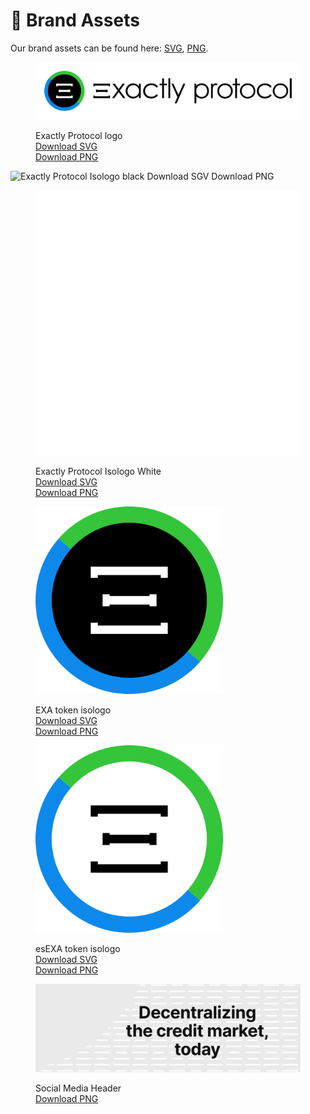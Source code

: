 # 📣 Brand Assets

Our brand assets can be found here: [SVG](https://drive.google.com/drive/folders/1u6KQVrghW8qGpU1cDZBz1ZkBYn5-mIwz?usp=sharing), [PNG](https://drive.google.com/drive/folders/1UairaFzVVL3ffS9AfDN0dkoBksh0CC4N?usp=sharing).

<figure><img src="../.gitbook/assets/Exactly Protocol - Logo.svg" alt=""><figcaption><p>Exactly Protocol logo<br><a href="https://drive.google.com/file/d/1e0fsq7ZoUBOb3pTwsG5x3cY4yJ5RDrWx/view?usp=drive_link">Download SVG</a><br><a href="https://drive.google.com/file/d/1HXc3gGrvzhEiSrSluxEN6BZeGNXpanKJ/view?usp=drive_link">Download PNG</a></p></figcaption></figure>

![Exactly Protocol Isologo black
Download SGV
Download PNG](<../.gitbook/assets/Isologo - Black.svg>)

<figure><img src="../.gitbook/assets/Exactly isologo white (2).svg" alt=""><figcaption><p>Exactly Protocol Isologo White<br><a href="https://drive.google.com/file/d/1lLqsnWKDhHSUW9AowTgHSDF19IZrUIGh/view?usp=drive_link">Download SVG</a><br><a href="https://drive.google.com/file/d/17ya_6rp5LWqlfe0M8JW9fcn5LYUzxzxU/view?usp=drive_link">Download PNG</a></p></figcaption></figure>

<figure><img src="../.gitbook/assets/EXA.svg" alt="" width="300"><figcaption><p>EXA token isologo<br><a href="https://drive.google.com/file/d/1KRm8Ehbtj1BfmM8ICkwRbBA3k8tEl-Vq/view?usp=drive_link">Download SVG</a><br><a href="https://drive.google.com/file/d/1Z6DNqlUCTXIAVfpXJgG2q-7B7sDrbMUt/view?usp=drive_link">Download PNG</a></p></figcaption></figure>

<figure><img src="../.gitbook/assets/esEXA (4).svg" alt="" width="300"><figcaption><p>esEXA token isologo<br><a href="https://drive.google.com/file/d/1CC0OpfrV2wPHkUNpItDsnhO9F8UNlk3Z/view?usp=drive_link">Download SVG</a><br><a href="https://drive.google.com/file/d/1yjNsnV1mtymH1lHOAbt6ynFG2s9R3YQ0/view?usp=drive_link">Download PNG</a></p></figcaption></figure>



<figure><img src="../.gitbook/assets/TW - Header.png" alt=""><figcaption><p>Social Media Header<br><a href="https://drive.google.com/file/d/1ukXCNW6rL706pEpWUKTv-K--yNuHy1JO/view?usp=drive_link">Download PNG</a></p></figcaption></figure>

